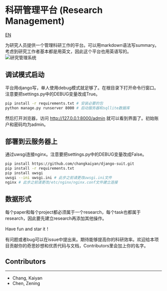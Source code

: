 # 科研管理平台 (Research Management)
[EN](https://github.com/changkaiyan/researchapp/blob/master/readme_EN.md)

为研究人员提供一个管理科研工作的平台。可以用markdown语法写summary。考虑到研究工作者基本都是用英文，因此这个平台也用英语写的。
![研究管理系统](./Capture.PNG)

## 调试模式启动

平台用django写，单人使用debug模式就足够了。在根目录下打开命令行窗口。注意要把settings.py中的DEBUG变量改成True。

~~~bash
pip install -r requirements.txt # 安装必要的包
python manage.py runserver 8000 # 启动服务器和sqllite数据库
~~~

然后打开浏览器，访问 http://127.0.0.1:8000/admin 就可以看到界面了。初始账户和密码均为admin。

## 部署到云服务器上

通过uwsgi连接nginx。注意要把settings.py中的DEBUG变量改成False。

~~~bash
pip install https://github.com/changkaiyan/django-suit.git
pip install -r requirements.txt 
pip install uwsgi
uwsgi --ini uwsgi.ini # 此步之前请更改uwsgi.ini文件
nginx # 此步之前请更改/etc/nginx/nginx.conf文件建立连接
~~~

## 数据形式

每个paper和每个project都必须属于一个research，每个task也都属于research，因此要先建立research再添加其他操作。

Have fun and star it！

有问题或者bug可以在issue中提出来。期待能够提高你的科研效率。欢迎给本项目贡献你的奇思妙想和优质代码与文档，Contributors里会加上你的名字。

## Contributors

----------------
- Chang, Kaiyan
- Chen, Zening